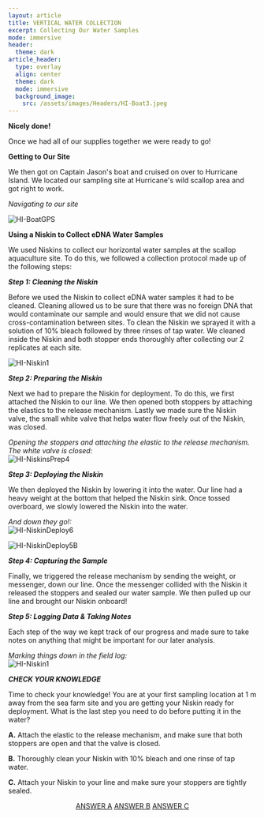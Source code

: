 ```yaml
---
layout: article
title: VERTICAL WATER COLLECTION
excerpt: Collecting Our Water Samples
mode: immersive
header:
  theme: dark
article_header:
  type: overlay
  align: center
  theme: dark
  mode: immersive
  background_image:
    src: /assets/images/Headers/HI-Boat3.jpeg
---
```



**Nicely done!**

Once we had all of our supplies together we were ready to go!


**Getting to Our Site**  

We then got on Captain Jason's boat and cruised on over to Hurricane Island. We located our sampling site at Hurricane's wild scallop area and got right to work. 


*Navigating to our site*
<!--![HI-BoatPlanning2](/assets/images/HI/HI-BoatPlanning2.jpeg)-->   
![HI-BoatGPS](/assets/images/HI/HI-BoatGPS.jpeg)


**Using a Niskin to Collect eDNA Water Samples**

We used Niskins to collect our horizontal water samples at the scallop aquaculture site. To do this, we followed a collection protocol made up of the following steps: 

***Step 1: Cleaning the Niskin***    

Before we used the Niskin to collect eDNA water samples it had to be cleaned. Cleaning allowed us to be sure that there was no foreign DNA that would contaminate our sample and would ensure that we did not cause cross-contamination between sites. To clean the Niskin we sprayed it with a solution of 10% bleach followed by three rinses of tap water. We cleaned inside the Niskin and both stopper ends thoroughly after collecting our 2 replicates at each site.

<!-- ![HI-Niskin1](/assets/images/HI/HI-NiskinCleaning2.jpeg) -->  
![HI-Niskin1](/assets/images/HI/HI-NiskinCleaning3.jpeg)


***Step 2: Preparing the Niskin***   

Next we had to prepare the Niskin for deployment. To do this, we first attached the Niskin to our line. We then opened both stoppers by attaching the elastics to the release mechanism. Lastly we made sure the Niskin valve, the small white valve that helps water flow freely out of the Niskin, was closed.

<!-- *Attaching the Niskin to our line:*    
![HI-Niskin1](/assets/images/HI/HI-NiskinPrep2.jpeg)  -->

*Opening the stoppers and attaching the elastic to the release mechanism. The white valve is closed:*     
![HI-NiskinsPrep4](/assets/images/HI/HI-NiskinsPrep4.jpeg)  



***Step 3: Deploying the Niskin***   

We then deployed the Niskin by lowering it into the water. Our line had a heavy weight at the bottom that helped the Niskin sink. Once tossed overboard, we slowly lowered the Niskin into the water.

<!--*Tossing it overboard:*   
![HI-Niskin1](/assets/images/HI/HI-NiskinDeployment3.jpeg)   

*And down it goes:*    
![HI-Niskin1](/assets/images/HI/HI-NiskinDeployment2.jpeg)-->

*And down they go!:*    
![HI-NiskinDeploy6](/assets/images/HI/HI-NiskinDeployment6.jpeg)

![HI-NiskinDeploy5B](/assets/images/HI/HI-NiskinDeployment5B.jpeg)


***Step 4: Capturing the Sample***    

Finally, we triggered the release mechanism by sending the weight, or messenger, down our line. Once the messenger collided with the Niskin it released the stoppers and sealed our water sample. We then pulled up our line and brought our Niskin onboard!

<!-- *Add video of messenger?* -->





***Step 5: Logging Data & Taking Notes***

Each step of the way we kept track of our progress and made sure to take notes on anything that might be important for our later analysis. 

*Marking things down in the field log:*    
![HI-Niskin1](/assets/images/HI/HI-DataLogging1.jpeg)




***CHECK YOUR KNOWLEDGE***

Time to check your knowledge! You are at your first sampling location at 1 m away from the sea farm site and you are getting your Niskin ready for deployment. What is the last step you need to do before putting it in the water?

**A.** Attach the elastic to the release mechanism, and make sure that both stoppers are open and that the valve is closed.   

**B.** Thoroughly clean your Niskin with 10% bleach and one rinse of tap water.      

**C.** Attach your Niskin to your line and make sure your stoppers are tightly sealed.     


<p align="center">
<a class="button button--outline-primary button--pill" href="VerticalStoring1">ANSWER A</a> <a class="button button--outline-primary button--pill" href="VerticalStoring2">ANSWER B</a> <a class="button button--outline-primary button--pill" href="VerticalStoring2">ANSWER C</a></p>